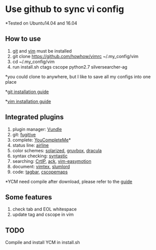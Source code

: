 # Use github to sync vi config
*Tested on Ubuntu14.04 and 16.04

## How to use
1. [git](https://git-scm.com/) and [vim](https://github.com/vim/vim) must be installed
2. git clone https://github.com/howhow/vimrc ~/.my_config/vim
3. cd ~/.my_config/vim
4. run install.sh ctags cscope python2.7 silversearcher-ag

*you could clone to anywhere, but I like to save all my configs into one place

*[git installation guide](https://gist.github.com/derhuerst/1b15ff4652a867391f03)

*[vim installation guide](https://github.com/Valloric/YouCompleteMe/wiki/Building-Vim-from-source)

## Integrated plugins
1. plugin manager: [Vundle](https://github.com/VundleVim/Vundle.vim)
2. git: [fugitive](https://github.com/tpope/vim-fugitive)
3. complete: [YouCompleteMe](https://github.com/Valloric/YouCompleteMe)*
4. status line: [airline](https://github.com/vim-airline/vim-airline)
5. color schemes: [solarized](https://github.com/altercation/solarized), [gruvbox](https://github.com/morhetz/gruvbox), [dracula](https://draculatheme.com/vim/)
6. syntax checking: [syntastic](https://github.com/vim-syntastic/syntastic)
7. searching: [CrtlP](https://github.com/ctrlpvim/ctrlp.vim), [ack](https://github.com/mileszs/ack.vim), [vim-easymotion](https://github.com/easymotion/vim-easymotion)
8. document: [vimtex](https://github.com/lervag/vimtex), [slumlord](https://github.com/scrooloose/vim-slumlord)
9. code: [tagbar](https://github.com/majutsushi/tagbar), [cscopemaps](https://github.com/steffanc/cscopemaps.vim)

*YCM need compile after download, please refer to the [guide](https://github.com/Valloric/YouCompleteMe#installation)

## Some features
1. check tab and EOL whitespace
2. update tag and cscope in vim

## TODO
Compile and install YCM in install.sh
